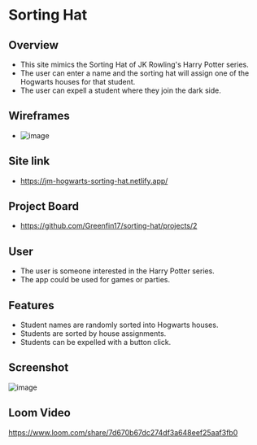 # Sorting Hat

## Overview
- This site mimics the Sorting Hat of JK Rowling's Harry Potter series.
- The user can enter a name and the sorting hat will assign one of the Hogwarts houses for that student.
- The user can expell a student where they join the dark side.
  
## Wireframes
- ![image](https://user-images.githubusercontent.com/51683901/106987475-282d9100-6733-11eb-827f-b23ff55e0a7d.png)
 
## Site link
- https://jm-hogwarts-sorting-hat.netlify.app/

## Project Board
- https://github.com/Greenfin17/sorting-hat/projects/2

## User
- The user is someone interested in the Harry Potter series. 
- The app could be used for games or parties.

## Features
- Student names are randomly sorted into Hogwarts houses.
- Students are sorted by house assignments.
- Students can be expelled with a button click.
  
## Screenshot
  ![image](https://user-images.githubusercontent.com/51683901/106988018-4ba50b80-6734-11eb-8352-89f3799e2b5e.png)


## Loom Video
  https://www.loom.com/share/7d670b67dc274df3a648eef25aaf3fb0
  
